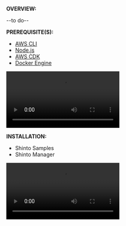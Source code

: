 **OVERVIEW:**

--to do--

**PREREQUISITE(S):**

- [AWS CLI](https://docs.aws.amazon.com/cli/latest/userguide/getting-started-install.html)
- [Node.js](https://docs.aws.amazon.com/cdk/v2/guide/getting_started.html)
- [AWS CDK](https://docs.aws.amazon.com/cdk/v2/guide/getting_started.html)
- [Docker Engine](https://docs.docker.com/engine/install/) 

![](videos/prerequisites.mp4)


**INSTALLATION:**

- Shinto Samples
- Shinto Manager

![](videos/installation.mp4)